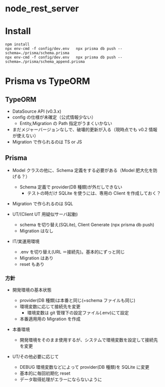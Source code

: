 # node_rest_server

# Install

```
npm install
npx env-cmd -f config/dev.env   npx prisma db push --schema=./prisma/schema.prisma
npx env-cmd -f config/dev.env   npx prisma db push --schema=./prisma/schema_append.prisma
```

# Prisma vs TypeORM

## TypeORM

- DataSource API (v0.3.x)
- config の仕様が未確定（公式情報少ない）
  - Entity,Migration の Path 指定がうまくいかない
- まだメジャーバージョンなしで、破壊的更新が入る（現時点でも v0.2 情報が使えない）
- Migration で作られるのは TS or JS

## Prisma

- Model クラスの他に、Schema 定義をする必要がある（Model 肥大化を防げる？）
  - Schema 定義で provider(DB 種類)が外だしできない
    - テストの時だけ SQLite を使うには、専用の Client を作成しておく？
- Migration で作られるのは SQL

- UT/(Client UT 用疑似サーバ起動)
  - schema を切り替え(SQLite), Client Generate (npx prisma db push)
  - Migration はなし
- IT/実運用環境
  - .env を切り替え(URL ＝接続先)。基本的にずっと同じ
  - Migration はあり
  - reset もあり

### 方針

- 開発環境の基本状態
  - provider(DB 種類)は本番と同じ(=schema ファイルも同じ)
  - 環境変数に応じて接続先を変更
    - 環境変数は git 管理下の設定ファイル(.env)にて設定
  - 本番適用用の Migration を作成
- 本番環境

  - 開発環境をそのまま使用するが、システムで環境変数を設定して接続先を変更

- UT/その他必要に応じて
  - DEBUG 環境変数などによって provider(DB 種類)を SQLite に変更
  - 基本的に毎回初期化 reset
  - データ取得処理がエラーにならないように
